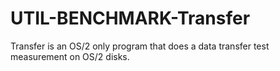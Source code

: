 # UTIL-BENCHMARK-Transfer
Transfer is an OS/2 only program that does a data transfer test measurement on OS/2 disks.
